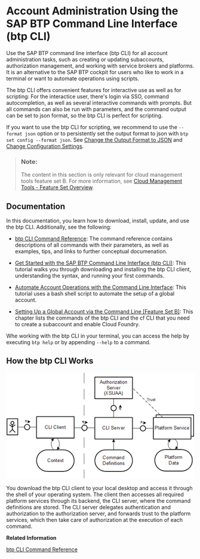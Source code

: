 <!-- loio7c6df2db6332419ea7a862191525377c -->

# Account Administration Using the SAP BTP Command Line Interface \(btp CLI\)

Use the SAP BTP command line interface \(btp CLI\) for all account administration tasks, such as creating or updating subaccounts, authorization management, and working with service brokers and platforms. It is an alternative to the SAP BTP cockpit for users who like to work in a terminal or want to automate operations using scripts.

The btp CLI offers convenient features for interactive use as well as for scripting: For the interactice user, there's login via SSO, command autocompletion, as well as several interactive commands with prompts. But all commands can also be run with parameters, and the command output can be set to json format, so the btp CLI is perfect for scripting.

If you want to use the btp CLI for scripting, we recommend to use the `--format json` option or to persistently set the output format to json with `btp set config --format json`. See [Change the Output Format to JSON](change-the-output-format-to-json-dcb85b7.md) and [Change Configuration Settings](change-configuration-settings-dba4eb6.md).

> ### Note:  
> The content in this section is only relevant for cloud management tools feature set B. For more information, see [Cloud Management Tools - Feature Set Overview](https://help.sap.com/viewer/65de2977205c403bbc107264b8eccf4b/Cloud/en-US/caf4e4e23aef4666ad8f125af393dfb2.html).



<a name="loio7c6df2db6332419ea7a862191525377c__section_nc4_bpf_15b"/>

## Documentation

In this documentation, you learn how to download, install, update, and use the btp CLI. Additionally, see the following:

-   [btp CLI Command Reference](https://help.sap.com/docs/BTP/btp-cli/intro.html): The command reference contains descriptions of all commands with their parameters, as well as examples, tips, and links to further conceptual documenation.

-   [Get Started with the SAP BTP Command Line Interface \(btp CLI\)](https://developers.sap.com/tutorials/cp-sapcp-getstarted.html): This tutorial walks you through downloading and installing the btp CLI client, understanding the syntax, and running your first commands.

-   [Automate Account Operations with the Command Line Interface](https://developers.sap.com/tutorials/cp-cli-automate-operations.html): This tutorial uses a bash shell script to automate the setup of a global account.

-   [Setting Up a Global Account via the Command Line \[Feature Set B\]](../20-getting-started/setting-up-a-global-account-via-the-command-line-feature-set-b-accd5b2.md): This chapter lists the commands of the btp CLI and the cf CLI that you need to create a subaccount and enable Cloud Foundry.


Whe working with the btp CLI in your terminal, you can access the help by executing `btp help` or by appending `--help` to a command.



<a name="loio7c6df2db6332419ea7a862191525377c__section_lk5_xjg_qjb"/>

## How the btp CLI Works

 ![](images/Overview_of_CLI_for_SAP_BTP_3a71aa7.png) 

You download the btp CLI client to your local desktop and access it through the shell of your operating system. The client then accesses all required platform services through its backend, the CLI server, where the command definitions are stored. The CLI server delegates authentication and authorization to the authorization server, and forwards trust to the platform services, which then take care of authorization at the execution of each command.

**Related Information**  


[btp CLI Command Reference](https://help.sap.com/docs/BTP/btp-cli/intro.html)

